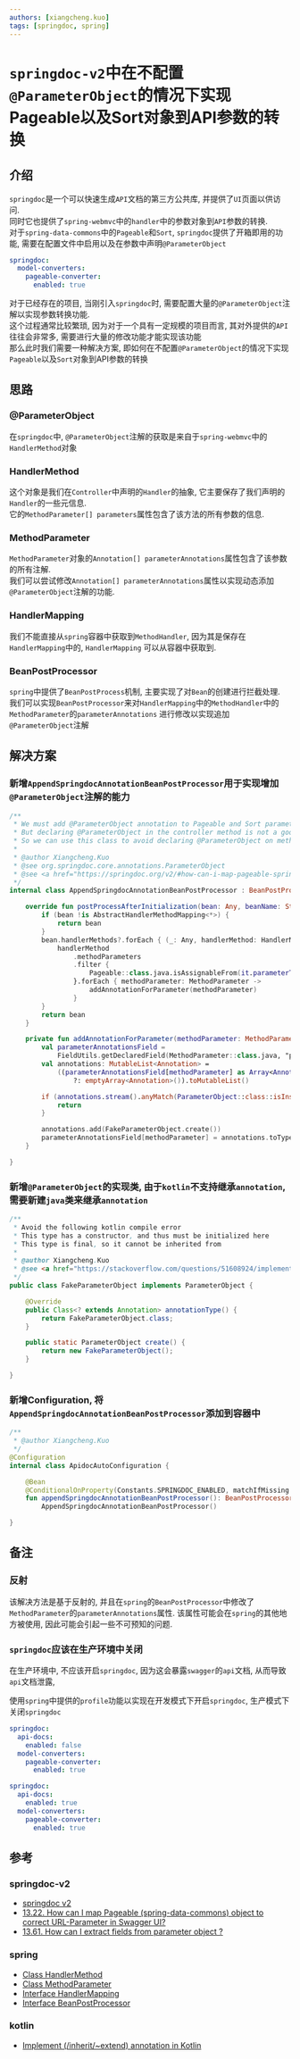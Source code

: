 ```yaml
---
authors: [xiangcheng.kuo]
tags: [springdoc, spring]
---
```


# `springdoc-v2`中在不配置`@ParameterObject`的情况下实现Pageable以及Sort对象到API参数的转换

## 介绍

`springdoc`是一个可以快速生成`API`文档的第三方公共库, 并提供了`UI`页面以供访问.<br/>
同时它也提供了`spring-webmvc`中的`handler`中的参数对象到`API`参数的转换.<br/>
对于`spring-data-commons`中的`Pageable`和`Sort`, `springdoc`提供了开箱即用的功能,
需要在配置文件中启用以及在参数中声明`@ParameterObject`<br/>

```yaml title="application.yml"
springdoc:
  model-converters:
    pageable-converter:
      enabled: true
```

对于已经存在的项目, 当刚引入`springdoc`时, 需要配置大量的`@ParameterObject`注解以实现参数转换功能.<br/>
这个过程通常比较繁琐, 因为对于一个具有一定规模的项目而言, 其对外提供的`API`往往会非常多,
需要进行大量的修改功能才能实现该功能<br/>
那么此时我们需要一种解决方案, 即如何在不配置`@ParameterObject`的情况下实现`Pageable`以及`Sort`对象到API参数的转换

## 思路

### @ParameterObject

在`springdoc`中, `@ParameterObject`注解的获取是来自于`spring-webmvc`中的`HandlerMethod`对象

### HandlerMethod

这个对象是我们在`Controller`中声明的`Handler`的抽象, 它主要保存了我们声明的`Handler`的一些元信息. <br/>
它的`MethodParameter[] parameters`属性包含了该方法的所有参数的信息.<br/>

### MethodParameter

`MethodParameter`对象的`Annotation[] parameterAnnotations`属性包含了该参数的所有注解.<br/>
我们可以尝试修改`Annotation[] parameterAnnotations`属性以实现动态添加`@ParameterObject`注解的功能.<br/>

### HandlerMapping

我们不能直接从`spring`容器中获取到`MethodHandler`, 因为其是保存在`HandlerMapping`中的, `HandlerMapping`
可以从容器中获取到.<br/>

### BeanPostProcessor

`spring`中提供了`BeanPostProcess`机制, 主要实现了对`Bean`的创建进行拦截处理.<br/>
我们可以实现`BeanPostProcessor`来对`HandlerMapping`中的`MethodHandler`中的`MethodParameter`的`parameterAnnotations`
进行修改以实现追加`@ParameterObject`注解

## 解决方案

### 新增`AppendSpringdocAnnotationBeanPostProcessor`用于实现增加`@ParameterObject`注解的能力

```kotlin title="AppendSpringdocAnnotationBeanPostProcessor.kt"
/**
 * We must add @ParameterObject annotation to Pageable and Sort parameter to ensure that springdoc can generate correct.
 * But declaring @ParameterObject in the controller method is not a good idea, because it will take some time to.
 * So we can use this class to avoid declaring @ParameterObject on method parameter which type is Pageable or Sort.
 *
 * @author Xiangcheng.Kuo
 * @see org.springdoc.core.annotations.ParameterObject
 * @see <a href="https://springdoc.org/v2/#how-can-i-map-pageable-spring-data-commons-object-to-correct-url-parameter-in-swagger-ui">13.22. How can I map Pageable (spring-data-commons) object to correct URL-Parameter in Swagger UI?</a>
 */
internal class AppendSpringdocAnnotationBeanPostProcessor : BeanPostProcessor {

	override fun postProcessAfterInitialization(bean: Any, beanName: String): Any {
		if (bean !is AbstractHandlerMethodMapping<*>) {
			return bean
		}
		bean.handlerMethods?.forEach { (_: Any, handlerMethod: HandlerMethod) ->
			handlerMethod
				.methodParameters
				.filter {
					Pageable::class.java.isAssignableFrom(it.parameterType) || Sort::class.java.isAssignableFrom(it.parameterType)
				}.forEach { methodParameter: MethodParameter ->
					addAnnotationForParameter(methodParameter)
				}
		}
		return bean
	}

	private fun addAnnotationForParameter(methodParameter: MethodParameter) {
		val parameterAnnotationsField =
			FieldUtils.getDeclaredField(MethodParameter::class.java, "parameterAnnotations", true)
		val annotations: MutableList<Annotation> =
			((parameterAnnotationsField[methodParameter] as Array<Annotation>?)
				?: emptyArray<Annotation>()).toMutableList()

		if (annotations.stream().anyMatch(ParameterObject::class::isInstance)) {
			return
		}

		annotations.add(FakeParameterObject.create())
		parameterAnnotationsField[methodParameter] = annotations.toTypedArray()
	}

}
```

### 新增`@ParameterObject`的实现类, 由于`kotlin`不支持继承`annotation`, 需要新建`java`类来继承`annotation`

```java title="FakeParameterObject.java"
/**
 * Avoid the following kotlin compile error
 * This type has a constructor, and thus must be initialized here
 * This type is final, so it cannot be inherited from
 *
 * @author Xiangcheng.Kuo
 * @see <a href="https://stackoverflow.com/questions/51608924/implement-inherit-extend-annotation-in-kotlin">Implement (/inherit/~extend) annotation in Kotlin</a>
 */
public class FakeParameterObject implements ParameterObject {

	@Override
	public Class<? extends Annotation> annotationType() {
		return FakeParameterObject.class;
	}

	public static ParameterObject create() {
		return new FakeParameterObject();
	}

}
```

### 新增Configuration, 将`AppendSpringdocAnnotationBeanPostProcessor`添加到容器中

```kotlin title="ApidocAutoConfiguration.kt"
/**
 * @author Xiangcheng.Kuo
 */
@Configuration
internal class ApidocAutoConfiguration {

	@Bean
	@ConditionalOnProperty(Constants.SPRINGDOC_ENABLED, matchIfMissing = true)
	fun appendSpringdocAnnotationBeanPostProcessor(): BeanPostProcessor =
		AppendSpringdocAnnotationBeanPostProcessor()

}
```

## 备注

### 反射

该解决方法是基于反射的, 并且在`spring`的`BeanPostProcessor`中修改了`MethodParameter`的`parameterAnnotations`属性.
该属性可能会在`spring`的其他地方被使用, 因此可能会引起一些不可预知的问题.

### `springdoc`应该在生产环境中关闭

在生产环境中, 不应该开启`springdoc`, 因为这会暴露`swagger`的`api`文档, 从而导致`api`文档泄露,

使用`spring`中提供的`profile`功能以实现在开发模式下开启`springdoc`, 生产模式下关闭`springdoc`

```yaml title="application.yml"
springdoc:
  api-docs:
    enabled: false
  model-converters:
    pageable-converter:
      enabled: true
```

```yaml title="application-dev.yml"
springdoc:
  api-docs:
    enabled: true
  model-converters:
    pageable-converter:
      enabled: true
```

## 参考

### springdoc-v2

- [springdoc v2](https://springdoc.org/v2/)
- [13.22. How can I map Pageable (spring-data-commons) object to correct URL-Parameter in Swagger UI?](https://springdoc.org/v2/#how-can-i-map-pageable-spring-data-commons-object-to-correct-url-parameter-in-swagger-ui)
- [13.61. How can I extract fields from parameter object ?](https://springdoc.org/v2/#how-can-i-extract-fields-from-parameter-object)

### spring

- [Class HandlerMethod](https://docs.spring.io/spring-framework/docs/current/javadoc-api/org/springframework/web/method/HandlerMethod.html)
- [Class MethodParameter](https://docs.spring.io/spring-framework/docs/current/javadoc-api/org/springframework/core/MethodParameter.html)
- [Interface HandlerMapping](https://docs.spring.io/spring-framework/docs/current/javadoc-api/org/springframework/web/servlet/HandlerMapping.html)
- [Interface BeanPostProcessor](https://docs.spring.io/spring-framework/docs/current/javadoc-api/org/springframework/beans/factory/config/BeanPostProcessor.html)

### kotlin

- [Implement (/inherit/~extend) annotation in Kotlin](https://stackoverflow.com/questions/51608924/implement-inherit-extend-annotation-in-kotlin)
